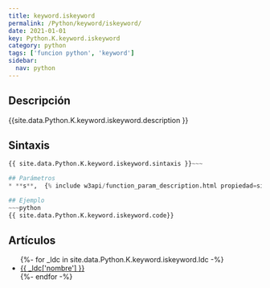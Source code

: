 ```yaml
---
title: keyword.iskeyword
permalink: /Python/keyword/iskeyword/
date: 2021-01-01
key: Python.K.keyword.iskeyword
category: python
tags: ['funcion python', 'keyword']
sidebar: 
  nav: python
---
```


## Descripción
{{site.data.Python.K.keyword.iskeyword.description }}

## Sintaxis
~~~python
{{ site.data.Python.K.keyword.iskeyword.sintaxis }}~~~

## Parámetros
* **s**,  {% include w3api/function_param_description.html propiedad=site.data.Python.K.keyword.iskeyword valor="s" %}

## Ejemplo
~~~python
{{ site.data.Python.K.keyword.iskeyword.code}}
~~~

## Artículos
<ul>
{%- for _ldc in site.data.Python.K.keyword.iskeyword.ldc -%}
   <li>
       <a href="{{_ldc['url'] }}">{{ _ldc['nombre'] }}</a>
   </li>
{%- endfor -%}
</ul>
